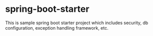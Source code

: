 # spring-boot-starter
This is sample spring boot starter project which includes security, db configuration, exception handling framework, etc.
